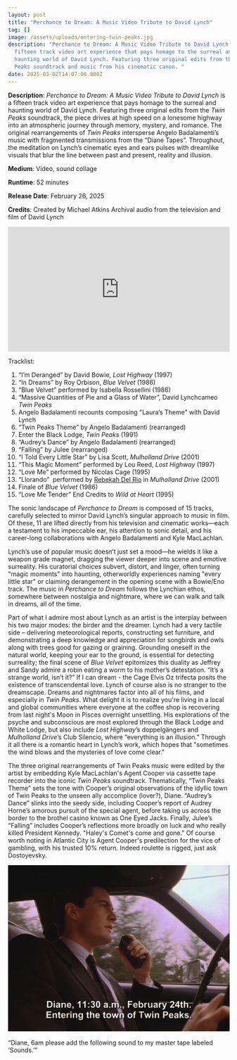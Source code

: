 ```yaml
---
layout: post
title: "Perchance to Dream: A Music Video Tribute to David Lynch"
tag: []
image: /assets/uploads/entering-twin-peaks.jpg
description: "Perchance to Dream: A Music Video Tribute to David Lynch is a
  fifteen track video art experience that pays homage to the surreal and
  haunting world of David Lynch. Featuring three original edits from the Twin
  Peaks soundtrack and music from his cinematic canon. "
date: 2025-03-02T14:07:00.000Z
---
```

**Description**:
*Perchance to Dream: A Music Video Tribute to David Lynch* is a fifteen track video art experience that pays homage to the surreal and haunting world of David Lynch. Featuring three original edits from the *Twin Peaks* soundtrack, the piece drives at high speed on a lonesome highway into an atmospheric journey through memory, mystery, and romance. The original rearrangements of *Twin Peaks* intersperse Angelo Badalamenti’s music with fragmented transmissions from the “Diane Tapes”. Throughout, the meditation on Lynch’s cinematic eyes and ears pulses with dreamlike visuals that blur the line between past and present, reality and illusion.

**Medium**: Video, sound collage

**Runtime**: 52 minutes

**Release Date**: February 26, 2025

**Credits**:
Created by Michael Atkins 
Archival audio from the television and film of David Lynch 

<div style="padding:56.25% 0 0 0;position:relative;"><iframe src="https://player.vimeo.com/video/1061825435?badge=0&amp;autopause=0&amp;player_id=0&amp;app_id=58479" frameborder="0" allow="autoplay; fullscreen; picture-in-picture; clipboard-write; encrypted-media" style="position:absolute;top:0;left:0;width:100%;height:100%;" title="Perchance to Dream: A Music Video Tribute to David Lynch"></iframe></div><script src="https://player.vimeo.com/api/player.js"></script>

Tracklist: 

1. “I’m Deranged” by David Bowie, *Lost Highway* (1997)
2. “In Dreams” by Roy Orbison, *Blue Velvet* (1986)
3. “Blue Velvet” performed by Isabella Rossellini (1986)
4. “Massive Quantities of Pie and a Glass of Water”, David Lynchcameo *Twin Peaks*
5. Angelo Badalamenti recounts composing "Laura’s Theme" with David Lynch 
6. “Twin Peaks Theme” by Angelo Badalamenti (rearranged)
7. Enter the Black Lodge, *Twin Peaks* (1991)
8. “Audrey’s Dance” by Angelo Badalamenti (rearranged)
9. “Falling” by Julee (rearranged) 
10. “I Told Every Little Star” by Lisa Scott, *Mulholland Drive* (2001)
11. “This Magic Moment” performed by Lou Reed, *Lost Highway* (1997)
12. “Love Me” performed by Nicolas Cage (1995)
13. “Llorando”  performed by [Rebekah Del Rio](https://en.wikipedia.org/wiki/Rebekah_Del_Rio) in *Mulholland Drive* (2001)
14. Finale of *Blue Velvet* (1986)
15. “Love Me Tender” End Credits to *Wild at Heart* (1995)

The sonic landscape of *Perchance to Dream* is composed of 15 tracks, carefully selected to mirror David Lynch’s singular approach to music in film. Of these, 11 are lifted directly from his television and cinematic works—each a testament to his impeccable ear, his attention to sonic detail, and his career-long collaborations with Angelo Badalamenti and Kyle MacLachlan.

Lynch’s use of popular music doesn’t just set a mood—he wields it like a weapon grade magnet, dragging the viewer deeper into scene and emotive surreality. His curatorial choices subvert, distort, and linger, often turning "magic moments" into haunting, otherworldly experiences naming "every little star" or claiming derangement in the opening scene with a Bowie/Eno track. The music in *Perchance to Dream* follows the Lynchian ethos, somewhere between nostalgia and nightmare, where we can walk and talk in dreams, all of the time. 

Part of what I admire most about Lynch as an artist is the interplay between his two major modes: the birder and the dreamer. Lynch had a very tactile side – delivering meteorological reports, constructing set furniture, and demonstrating a deep knowledge and appreciation for songbirds and owls along with trees good for gazing or graining. Grounding oneself in the natural world, keeping your ear to the ground, is essential for detecting surreality; the final scene of *Blue Velvet* epitomizes this duality as Jeffrey and Sandy admire a robin eating a worm to his mother’s detestation. “It’s a strange world, isn’t it?” If I can dream - the Cage Elvis Oz trifecta posits the existence of transcendental love. Lynch of course also is no stranger to the dreamscape. Dreams and nightmares factor into all of his films, and especially in *Twin Peaks*. What delight it is to realize you're living in a local and global communities where everyone at the coffee shop is recovering from last night's Moon in Pisces overnight unsettling. His explorations of the psyche and subconscious are most explored through the Black Lodge and White Lodge, but also include *Lost Highway*’s doppelgängers and *Mulholland Drive*’s Club Silencio, where “everything is an illusion.” Through it all there is a romantic heart in Lynch’s work, which hopes that "sometimes the wind blows and the mysteries of love come clear."

The three original rearrangements of Twin Peaks music were edited by the artist by embedding Kyle MacLachlan's Agent Cooper via cassette tape recorder into the iconic *Twin Peaks* soundtrack. Thematically, “Twin Peaks Theme” sets the tone with Cooper’s original observations of the idyllic town of Twin Peaks to the unseen ally accomplice (lover?), Diane. “Audrey’s Dance” slinks into the seedy side, including Cooper’s report of Audrey Horne’s amorous pursuit of the special agent, before taking us across the border to the brothel casino known as One Eyed Jacks. Finally, Julee’s “Falling” includes Cooper’s reflections more broadly on luck and who really killed President Kennedy. "Haley's Comet's come and gone." Of course worth noting in Atlantic City is Agent Cooper's predilection for the vice of gambling, with his trusted 10% return. Indeed roulette is rigged, just ask Dostoyevsky. 

![](/assets/uploads/entering-twin-peaks.jpg)

“Diane, 6am please add the following sound to my master tape labeled ‘Sounds.’”
